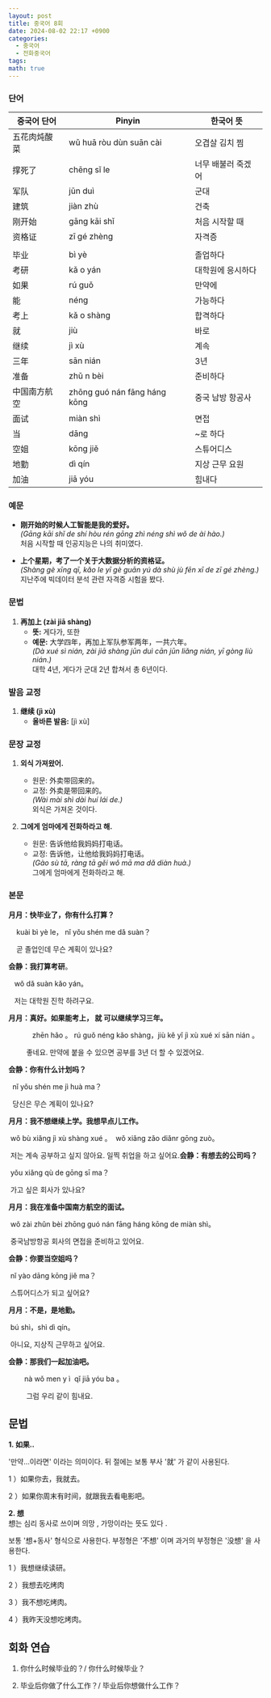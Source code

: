 ```yaml
---
layout: post
title: 중국어 8회
date: 2024-08-02 22:17 +0900
categories:
  - 중국어
  - 전화중국어
tags: 
math: true
---
```

### 단어

| 중국어 단어 | Pinyin                       | 한국어 뜻      |
| ------ | ---------------------------- | ---------- |
| 五花肉炖酸菜 | wǔ huā ròu dùn suān cài      | 오겹살 김치 찜   |
| 撑死了    | chēng sǐ le                  | 너무 배불러 죽겠어 |
| 军队     | jūn duì                      | 군대         |
| 建筑     | jiàn zhù                     | 건축         |
| 刚开始    | gāng kāi shǐ                 | 처음 시작할 때   |
| 资格证    | zī gé zhèng                  | 자격증        |
|        |                              |            |
| 毕业     | bì yè                        | 졸업하다       |
| 考研     | kǎ o yán                     | 대학원에 응시하다  |
| 如果     | rú guǒ                       | 만약에        |
| 能      | néng                         | 가능하다       |
| 考上     | kǎ o shàng                   | 합격하다       |
| 就      | jiù                          | 바로         |
| 继续     | jì xù                        | 계속         |
| 三年     | sān nián                     | 3년         |
| 准备     | zhǔ n bèi                    | 준비하다       |
| 中国南方航空 | zhōng guó nán fāng háng kōng | 중국 남방 항공사  |
| 面试     | miàn shì                     | 면접         |
| 当      | dāng                         | ~로 하다      |
| 空姐     | kōng jiě                     | 스튜어디스      |
| 地勤     | dì qín                       | 지상 근무 요원   |
| 加油     | jiā yóu                      | 힘내다        |

### 예문

- **刚开始的时候人工智能是我的爱好。**  
    _(Gāng kāi shǐ de shí hòu rén gōng zhì néng shì wǒ de ài hào.)_  
    처음 시작할 때 인공지능은 나의 취미였다.
    
- **上个星期，考了一个关于大数据分析的资格证。**  
    _(Shàng gè xīng qī, kǎo le yī gè guān yú dà shù jù fēn xī de zī gé zhèng.)_  
    지난주에 빅데이터 분석 관련 자격증 시험을 봤다.
    

### 문법

1. **再加上 (zài jiā shàng)**
    - **뜻:** 게다가, 또한
    - **예문:** 大学四年，再加上军队参军两年，一共六年。  
        _(Dà xué sì nián, zài jiā shàng jūn duì cān jūn liǎng nián, yī gòng liù nián.)_  
        대학 4년, 게다가 군대 2년 합쳐서 총 6년이다.

### 발음 교정

1. **继续 (jì xù)**
    - **올바른 발음:** [jì xù]

### 문장 교정

1. **외식 가져왔어.**
    
    - 원문: 外卖带回来的。
    - 교정: 外卖是带回来的。  
        _(Wài mài shì dài huí lái de.)_  
        외식은 가져온 것이다.
2. **그에게 엄마에게 전화하라고 해.**
    
    - 원문: 告诉他给我妈妈打电话。
    - 교정: 告诉他，让他给我妈妈打电话。  
        _(Gào sù tā, ràng tā gěi wǒ mā ma dǎ diàn huà.)_  
        그에게 엄마에게 전화하라고 해.


### 본문

**月月：快毕业了，你有什么打算？**

    kuài bì yè le， nǐ yǒu shén me dǎ suàn？

    곧 졸업인데 무슨 계획이 있나요?

**会静：我打算考研**。

   wǒ dǎ suàn kǎo yán。

   저는 대학원 진학 하려구요.

**月月：真好。如果能考上， 就 可以继续学习三年。**

            zhēn hǎo 。 rú guǒ néng kǎo shàng，jiù kě yǐ jì xù xué xí sān nián 。

         좋네요. 만약에 붙을 수 있으면 공부를 3년 더 할 수 있겠어요.

**会静：你有什么计划吗？**

  nǐ yǒu shén me jì huà ma？

  당신은 무슨 계획이 있나요?

**月月：我不想继续上学。我想早点儿工作。**

 wǒ bù xiǎng jì xù shàng xué 。  wǒ xiǎng zǎo diǎnr gōng zuò。

 저는 계속 공부하고 싶지 않아요. 일찍 취업을 하고 싶어요.**会静：有想去的公司吗？**

 yǒu xiǎng qù de gōng sī ma？

 가고 싶은 회사가 있나요?

**月月：我在准备中国南方航空的面试。**

 wǒ zài zhǔn bèi zhōng guó nán fāng háng kōng de miàn shì。

 중국남방항공 회사의 면접을 준비하고 있어요.

**会静：你要当空姐吗？**

 nǐ yào dāng kōng jiě ma？

 스튜어디스가 되고 싶어요?

**月月：不是，是地勤。**

 bú shì，shì dì qín。

 아니요, 지상직 근무하고 싶어요.

**会静：那我们一起加油吧。**

        nà wǒ men y ì  qǐ jiā yóu ba 。

         그럼 우리 같이 힘내요.

  

  
## 문법

**1. 如果..**

'만약…이라면' 이라는 의미이다. 뒤 절에는 보통 부사 '就' 가 같이 사용된다.

1 ）如果你去，我就去。

2 ）如果你周末有时间，就跟我去看电影吧。

**2. 想**  
想는 심리 동사로 쓰이며 의망 , 가망이라는 뜻도 있다 .

보통 '想+동사' 형식으로 사용한다. 부정형은 '不想' 이며 과거의 부정형은 '没想' 을 사용한다.

1 ）我想继续读研。

2 ）我想去吃烤肉

3 ）我不想吃烤肉。

4 ）我昨天没想吃烤肉。

## 회화 연습

1. 你什么时候毕业的？/ 你什么时候毕业？

2. 毕业后你做了什么工作？/ 毕业后你想做什么工作？
